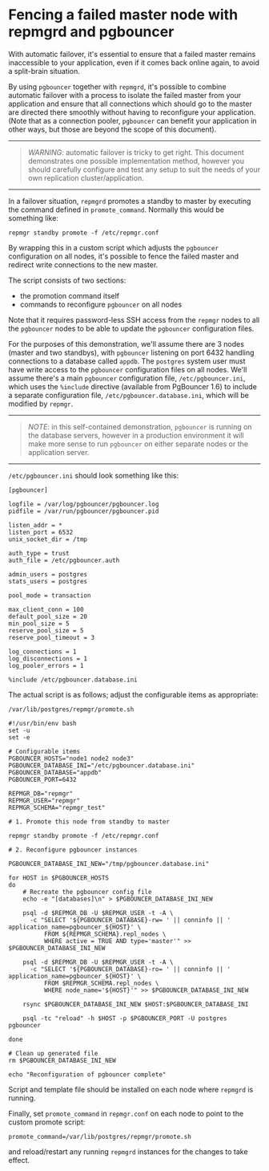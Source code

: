 Fencing a failed master node with repmgrd and pgbouncer
=======================================================

With automatic failover, it's essential to ensure that a failed master
remains inaccessible to your application, even if it comes back online
again, to avoid a split-brain situation.

By using `pgbouncer` together with `repmgrd`, it's possible to combine
automatic failover with a process to isolate the failed master from
your application and ensure that all connections which should go to
the master are directed there smoothly without having to reconfigure
your application. (Note that as a connection pooler, `pgbouncer` can
benefit your application in other ways, but those are beyond the scope
of this document).

* * *

> *WARNING*: automatic failover is tricky to get right. This document
> demonstrates one possible implementation method, however you should
> carefully configure and test any setup to suit the needs of your own
> replication cluster/application.

* * *

In a failover situation, `repmgrd` promotes a standby to master by executing
the command defined in `promote_command`. Normally this would be something like:

    repmgr standby promote -f /etc/repmgr.conf

By wrapping this in a custom script which adjusts the `pgbouncer` configuration
on all nodes, it's possible to fence the failed master and redirect write
connections to the new master.

The script consists of two sections:

* the promotion command itself
* commands to reconfigure `pgbouncer` on all nodes

Note that it requires password-less SSH access from the `repmgr` nodes
to all the `pgbouncer` nodes to be able to update the `pgbouncer`
configuration files.

For the purposes of this demonstration, we'll assume there are 3 nodes (master
and two standbys), with `pgbouncer` listening on port 6432 handling connections
to a database called `appdb`.  The `postgres` system user must have write
access to the `pgbouncer` configuration files on all nodes. We'll assume
there's a main `pgbouncer` configuration file, `/etc/pgbouncer.ini`, which uses
the `%include` directive (available from PgBouncer 1.6) to include a separate
configuration file, `/etc/pgbouncer.database.ini`, which will be modified by
`repmgr`.

* * *

> *NOTE*: in this self-contained demonstration, `pgbouncer` is running on the
> database servers, however in a production environment it will make more
> sense to run `pgbouncer` on either separate nodes or the application server.

* * *

`/etc/pgbouncer.ini` should look something like this:

    [pgbouncer]

    logfile = /var/log/pgbouncer/pgbouncer.log
    pidfile = /var/run/pgbouncer/pgbouncer.pid

    listen_addr = *
    listen_port = 6532
    unix_socket_dir = /tmp

    auth_type = trust
    auth_file = /etc/pgbouncer.auth

    admin_users = postgres
    stats_users = postgres

    pool_mode = transaction

    max_client_conn = 100
    default_pool_size = 20
    min_pool_size = 5
    reserve_pool_size = 5
    reserve_pool_timeout = 3

    log_connections = 1
    log_disconnections = 1
    log_pooler_errors = 1

    %include /etc/pgbouncer.database.ini

The actual script is as follows; adjust the configurable items as appropriate:

`/var/lib/postgres/repmgr/promote.sh`


    #!/usr/bin/env bash
    set -u
    set -e

    # Configurable items
    PGBOUNCER_HOSTS="node1 node2 node3"
    PGBOUNCER_DATABASE_INI="/etc/pgbouncer.database.ini"
    PGBOUNCER_DATABASE="appdb"
    PGBOUNCER_PORT=6432

    REPMGR_DB="repmgr"
    REPMGR_USER="repmgr"
    REPMGR_SCHEMA="repmgr_test"

    # 1. Promote this node from standby to master

    repmgr standby promote -f /etc/repmgr.conf

    # 2. Reconfigure pgbouncer instances

    PGBOUNCER_DATABASE_INI_NEW="/tmp/pgbouncer.database.ini"

    for HOST in $PGBOUNCER_HOSTS
    do
        # Recreate the pgbouncer config file
        echo -e "[databases]\n" > $PGBOUNCER_DATABASE_INI_NEW

        psql -d $REPMGR_DB -U $REPMGR_USER -t -A \
          -c "SELECT '${PGBOUNCER_DATABASE}-rw= ' || conninfo || ' application_name=pgbouncer_${HOST}' \
              FROM ${REPMGR_SCHEMA}.repl_nodes \
              WHERE active = TRUE AND type='master'" >> $PGBOUNCER_DATABASE_INI_NEW

        psql -d $REPMGR_DB -U $REPMGR_USER -t -A \
          -c "SELECT '${PGBOUNCER_DATABASE}-ro= ' || conninfo || ' application_name=pgbouncer_${HOST}' \
              FROM $REPMGR_SCHEMA.repl_nodes \
              WHERE node_name='${HOST}'" >> $PGBOUNCER_DATABASE_INI_NEW

        rsync $PGBOUNCER_DATABASE_INI_NEW $HOST:$PGBOUNCER_DATABASE_INI

        psql -tc "reload" -h $HOST -p $PGBOUNCER_PORT -U postgres pgbouncer

    done

    # Clean up generated file
    rm $PGBOUNCER_DATABASE_INI_NEW

    echo "Reconfiguration of pgbouncer complete"

Script and template file should be installed on each node where
`repmgrd` is running.

Finally, set `promote_command` in `repmgr.conf` on each node to
point to the custom promote script:

    promote_command=/var/lib/postgres/repmgr/promote.sh

and reload/restart any running `repmgrd` instances for the changes to take
effect.
